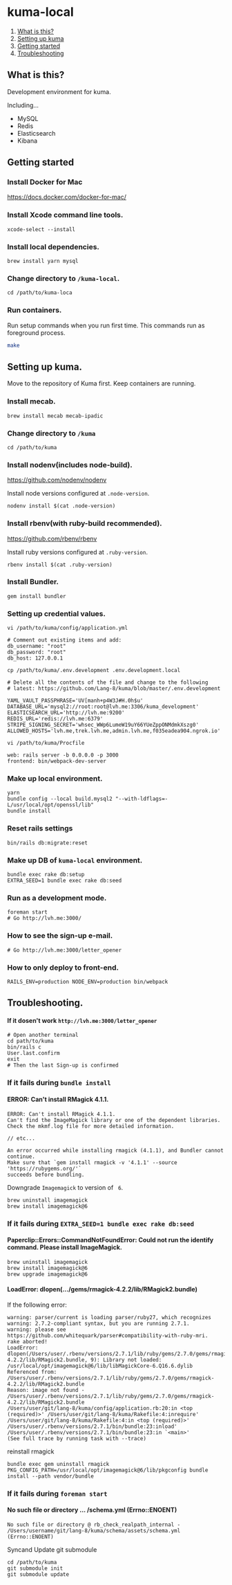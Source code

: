# kuma-local

1. [What is this?](#What-is-this?)
2. [Setting up kuma](#Setting-up-kuma)
3. [Getting started](#Getting-started)
4. [Troubleshooting](#Troubleshooting)

## What is this?

Development environment for kuma.

Including...

* MySQL
* Redis
* Elasticsearch
* Kibana

## Getting started

### Install Docker for Mac

https://docs.docker.com/docker-for-mac/

### Install Xcode command line tools.

```
xcode-select --install
```

### Install local dependencies.

```
brew install yarn mysql
```

### Change directory to `/kuma-local`.

```
cd /path/to/kuma-loca
```

### Run containers.

Run setup commands when you run first time. This commands run as foreground process.

```sh
make
```

## Setting up kuma.

Move to the repository of Kuma first. Keep containers are running.

### Install mecab.

```
brew install mecab mecab-ipadic
```

### Change directory to `/kuma`

```
cd /path/to/kuma
```

### Install nodenv(includes node-build).

https://github.com/nodenv/nodenv

Install node versions configured at `.node-version`.

```
nodenv install $(cat .node-version)
```

### Install rbenv(with ruby-build recommended).

https://github.com/rbenv/rbenv

Install ruby versions configured at `.ruby-version`.

```
rbenv install $(cat .ruby-version)
```

### Install Bundler.

```
gem install bundler
```

### Setting up credential values.

```
vi /path/to/kuma/config/application.yml

# Comment out existing items and add:
db_username: "root"
db_password: "root"
db_host: 127.0.0.1

cp /path/to/kuma/.env.development .env.development.local

# Delete all the contents of the file and change to the following
# latest: https://github.com/Lang-8/kuma/blob/master/.env.development

YAML_VAULT_PASSPHRASE='UV[manh+p4W3J#H.0h$u'
DATABASE_URL='mysql2://root:root@lvh.me:3306/kuma_development'
ELASTICSEARCH_URL='http://lvh.me:9200'
REDIS_URL='redis://lvh.me:6379'
STRIPE_SIGNING_SECRET='whsec_WWp6LumeW19uY66YUeZppONMdmkXszg0'
ALLOWED_HOSTS='lvh.me,trek.lvh.me,admin.lvh.me,f035eadea904.ngrok.io'

vi /path/to/kuma/Procfile

web: rails server -b 0.0.0.0 -p 3000
frontend: bin/webpack-dev-server
```

### Make up local environment.

```
yarn
bundle config --local build.mysql2 "--with-ldflags=-L/usr/local/opt/openssl/lib"
bundle install
```

### Reset rails settings

```
bin/rails db:migrate:reset
```

### Make up DB of `kuma-local` environment.

```
bundle exec rake db:setup
EXTRA_SEED=1 bundle exec rake db:seed
```

### Run as a development mode.

```
foreman start
# Go http://lvh.me:3000/
```

### How to see the sign-up e-mail.

```
# Go http://lvh.me:3000/letter_opener
```

### How to only deploy to front-end.

```
RAILS_ENV=production NODE_ENV=production bin/webpack
```

## Troubleshooting.

#### If it dosen't work `http://lvh.me:3000/letter_opener`

```
# Open another terminal
cd path/to/kuma
bin/rails c
User.last.confirm
exit
# Then the last Sign-up is confirmed
```

### If it fails during `bundle install`

#### ERROR: Can't install RMagick 4.1.1.

```
ERROR: Can't install RMagick 4.1.1.
Can't find the ImageMagick library or one of the dependent libraries.
Check the mkmf.log file for more detailed information.

// etc...

An error occurred while installing rmagick (4.1.1), and Bundler cannot
continue.
Make sure that `gem install rmagick -v '4.1.1' --source 'https://rubygems.org/'`
succeeds before bundling.
```

Downgrade `Imagemagick` to version of ` 6`.

```
brew uninstall imagemagick
brew install imagemagick@6
```

### If it fails during `EXTRA_SEED=1 bundle exec rake db:seed`

#### Paperclip::Errors::CommandNotFoundError: Could not run the identify command. Please install ImageMagick.

```
brew uninstall imagemagick
brew install imagemagick@6
brew upgrade imagemagick@6
```

#### LoadError: dlopen(.../gems/rmagick-4.2.2/lib/RMagick2.bundle)

If the following error:
```
warning: parser/current is loading parser/ruby27, which recognizes
warning: 2.7.2-compliant syntax, but you are running 2.7.1.
warning: please see https://github.com/whitequark/parser#compatibility-with-ruby-mri.
rake aborted!
LoadError: dlopen(/Users/user/.rbenv/versions/2.7.1/lib/ruby/gems/2.7.0/gems/rmagick-4.2.2/lib/RMagick2.bundle, 9): Library not loaded: /usr/local/opt/imagemagick@6/lib/libMagickCore-6.Q16.6.dylib
Referenced from: /Users/user/.rbenv/versions/2.7.1/lib/ruby/gems/2.7.0/gems/rmagick-4.2.2/lib/RMagick2.bundle
Reason: image not found - /Users/user/.rbenv/versions/2.7.1/lib/ruby/gems/2.7.0/gems/rmagick-4.2.2/lib/RMagick2.bundle
/Users/user/git/lang-8/kuma/config/application.rb:20:in <top (required)>' /Users/user/git/lang-8/kuma/Rakefile:4:inrequire'
/Users/user/git/lang-8/kuma/Rakefile:4:in <top (required)>' /Users/user/.rbenv/versions/2.7.1/bin/bundle:23:inload'
/Users/user/.rbenv/versions/2.7.1/bin/bundle:23:in `<main>'
(See full trace by running task with --trace)
```

reinstall rmagick

```
bundle exec gem uninstall rmagick
PKG_CONFIG_PATH=/usr/local/opt/imagemagick@6/lib/pkgconfig bundle install --path vendor/bundle
```


### If it fails during `foreman start`

#### No such file or directory ... /schema.yml (Errno::ENOENT)

```
No such file or directory @ rb_check_realpath_internal - /Users/username/git/lang-8/kuma/schema/assets/schema.yml (Errno::ENOENT) 
```

Syncand Update git submodule

```
cd /path/to/kuma
git submodule init
git submodule update
```
